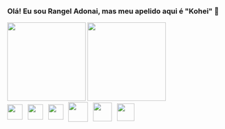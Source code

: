 ### Olá! Eu sou Rangel Adonai, mas meu apelido aqui é "Kohei" 👋

<div>
  <img height="180em" src="https://github-readme-stats.vercel.app/api?username=rangelkohei&show_icons=true&theme=dark"/>
  <img height="180em" src="https://github-readme-stats.vercel.app/api/top-langs/?username=anuraghazra&layout=compact&theme=dark"/>
</div>

<div>
    <img align="center" height="35px" src="https://cdn.jsdelivr.net/gh/devicons/devicon/icons/html5/html5-original.svg"/>&nbsp;&nbsp;
    <img align="center" height="35px" src="https://cdn.jsdelivr.net/gh/devicons/devicon/icons/css3/css3-original.svg"/>&nbsp;&nbsp;
    <img align="center" height="35px" src="https://cdn.jsdelivr.net/gh/devicons/devicon/icons/javascript/javascript-plain.svg"/>&nbsp;&nbsp;
    <img align="center" height="45px" src="https://cdn.jsdelivr.net/gh/devicons/devicon/icons/php/php-original.svg"/>&nbsp;&nbsp;
    <img align="center" height="43px" src="https://cdn.jsdelivr.net/gh/devicons/devicon/icons/mysql/mysql-original.svg"/>&nbsp;&nbsp;
    <img align="center" height="40px" src="https://cdn.jsdelivr.net/gh/devicons/devicon/icons/gitlab/gitlab-original-wordmark.svg"/>&nbsp;&nbsp;
</div>
